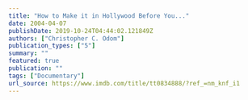 ```yaml
---
title: "How to Make it in Hollywood Before You..."
date: 2004-04-07
publishDate: 2019-10-24T04:44:02.121849Z
authors: ["Christopher C. Odom"]
publication_types: ["5"]
summary: ""
featured: true
publication: ""
tags: ["Documentary"]
url_source: https://www.imdb.com/title/tt0834888/?ref_=nm_knf_i1
---
```

